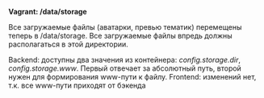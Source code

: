 **Vagrant: /data/storage**

Все загружаемые файлы (аватарки, превью тематик) перемещены теперь в /data/storage.
Все загружаемые файлы впредь должны располагаться в этой директории.

Backend: доступны два значения из контейнера: *config.storage.dir*, *config.storage.www*. Первый отвечает за абсолютный путь, второй нужен для формирования www-пути к файлу.
Frontend: изменений нет, т.к. все www-пути приходят от бэкенда